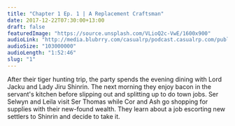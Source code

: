 ```yaml
---
title: "Chapter 1 Ep. 1 | A Replacement Craftsman"
date: 2017-12-22T07:30:00+13:00
draft: false
featuredImage: "https://source.unsplash.com/VLioQ2c-VwE/1600x900"
audioLink: "http://media.blubrry.com/casualrp/podcast.casualrp.com/public/EP%20001%20-%20A%20Replacement%20Craftsman.mp3"
audioSize: "103000000"
audioLength: "1:52:46"
slug: "1"
---
```


After their tiger hunting trip, the party spends the evening dining with Lord Jacku and Lady Jiru Shinrin. The next morning they enjoy bacon in the servant's kitchen before slipping out and splitting up to do town jobs. Ser Selwyn and Leila visit Ser Thomas while Cor and Ash go shopping for supplies with their new-found wealth. They learn about a job escorting new settlers to Shinrin and decide to take it.
